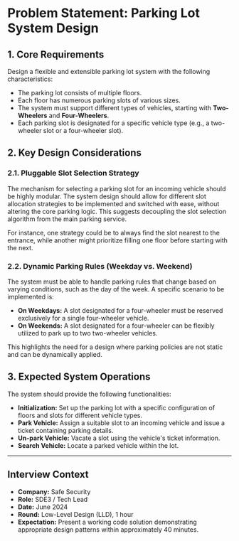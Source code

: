 # Problem Statement: Parking Lot System Design

## 1. Core Requirements

Design a flexible and extensible parking lot system with the following characteristics:

*   The parking lot consists of multiple floors.
*   Each floor has numerous parking slots of various sizes.
*   The system must support different types of vehicles, starting with **Two-Wheelers** and **Four-Wheelers**.
*   Each parking slot is designated for a specific vehicle type (e.g., a two-wheeler slot or a four-wheeler slot).

## 2. Key Design Considerations

### 2.1. Pluggable Slot Selection Strategy

The mechanism for selecting a parking slot for an incoming vehicle should be highly modular. The system design should allow for different slot allocation strategies to be implemented and switched with ease, without altering the core parking logic. This suggests decoupling the slot selection algorithm from the main parking service.

For instance, one strategy could be to always find the slot nearest to the entrance, while another might prioritize filling one floor before starting with the next.

### 2.2. Dynamic Parking Rules (Weekday vs. Weekend)

The system must be able to handle parking rules that change based on varying conditions, such as the day of the week. A specific scenario to be implemented is:

*   **On Weekdays:** A slot designated for a four-wheeler must be reserved exclusively for a single four-wheeler vehicle.
*   **On Weekends:** A slot designated for a four-wheeler can be flexibly utilized to park up to two two-wheeler vehicles.

This highlights the need for a design where parking policies are not static and can be dynamically applied.

## 3. Expected System Operations

The system should provide the following functionalities:

*   **Initialization:** Set up the parking lot with a specific configuration of floors and slots for different vehicle types.
*   **Park Vehicle:** Assign a suitable slot to an incoming vehicle and issue a ticket containing parking details.
*   **Un-park Vehicle:** Vacate a slot using the vehicle's ticket information.
*   **Search Vehicle:** Locate a parked vehicle within the lot.

---

## Interview Context

*   **Company:** Safe Security
*   **Role:** SDE3 / Tech Lead
*   **Date:** June 2024
*   **Round:** Low-Level Design (LLD), 1 hour
*   **Expectation:** Present a working code solution demonstrating appropriate design patterns within approximately 40 minutes. 